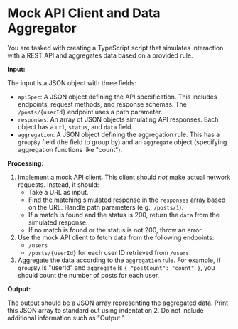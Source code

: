 # Mock API Client and Data Aggregator

You are tasked with creating a TypeScript script that simulates interaction with a REST API and aggregates data based on a provided rule.

**Input:**

The input is a JSON object with three fields:

*   `apiSpec`: A JSON object defining the API specification. This includes endpoints, request methods, and response schemas.  The `/posts/{userId}` endpoint uses a path parameter.
*   `responses`: An array of JSON objects simulating API responses. Each object has a `url`, `status`, and `data` field.
*   `aggregation`: A JSON object defining the aggregation rule.  This has a `groupBy` field (the field to group by) and an `aggregate` object (specifying aggregation functions like "count").

**Processing:**

1.  Implement a mock API client.  This client should *not* make actual network requests. Instead, it should:
    *   Take a URL as input.
    *   Find the matching simulated response in the `responses` array based on the URL.  Handle path parameters (e.g., `/posts/1`).
    *   If a match is found and the status is 200, return the `data` from the simulated response.
    *   If no match is found or the status is not 200, throw an error.
2.  Use the mock API client to fetch data from the following endpoints:
    *   `/users`
    *   `/posts/{userId}` for each user ID retrieved from `/users`.
3.  Aggregate the data according to the `aggregation` rule. For example, if `groupBy` is "userId" and `aggregate` is `{ "postCount": "count" }`, you should count the number of posts for each user.

**Output:**

The output should be a JSON array representing the aggregated data. Print this JSON array to standard out using indentation 2. Do not include additional information such as "Output:"
